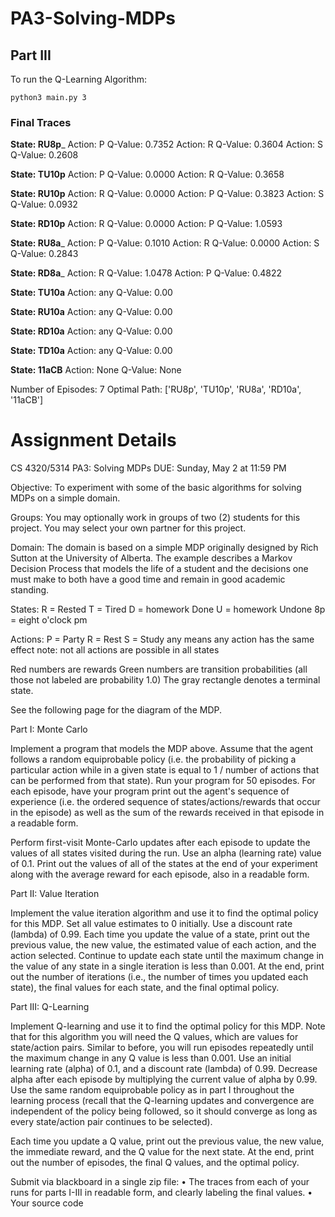 # PA3-Solving-MDPs

## Part III

To run the Q-Learning Algorithm:
```
python3 main.py 3
```

### Final Traces
________State: RU8p_________
Action: P    Q-Value: 0.7352
Action: R    Q-Value: 0.3604
Action: S    Q-Value: 0.2608

________State: TU10p________
Action: P    Q-Value: 0.0000
Action: R    Q-Value: 0.3658

________State: RU10p________
Action: R    Q-Value: 0.0000
Action: P    Q-Value: 0.3823
Action: S    Q-Value: 0.0932

________State: RD10p________
Action: R    Q-Value: 0.0000
Action: P    Q-Value: 1.0593

________State: RU8a_________
Action: P    Q-Value: 0.1010
Action: R    Q-Value: 0.0000
Action: S    Q-Value: 0.2843

________State: RD8a_________
Action: R    Q-Value: 1.0478
Action: P    Q-Value: 0.4822

________State: TU10a________
Action: any    Q-Value: 0.00

________State: RU10a________
Action: any    Q-Value: 0.00

________State: RD10a________
Action: any    Q-Value: 0.00

________State: TD10a________
Action: any    Q-Value: 0.00

________State: 11aCB________
Action: None   Q-Value: None

Number of Episodes: 7
Optimal Path: ['RU8p', 'TU10p', 'RU8a', 'RD10a', '11aCB']

# Assignment Details

CS 4320/5314
PA3: Solving MDPs
DUE: Sunday, May 2 at 11:59 PM

Objective: To experiment with some of the basic algorithms for solving MDPs on a simple domain.  

Groups: You may optionally work in groups of two (2) students for this project. You may select your own partner for this project.

Domain: The domain is based on a simple MDP originally designed by Rich Sutton at the University of Alberta. The example describes a Markov Decision Process that models the life of a student and the decisions one must make to both have a good time and remain in good academic standing.

States:
R = Rested
T = Tired
D = homework Done
U = homework Undone
8p = eight o'clock pm

Actions:
P = Party
R = Rest
S = Study
any means any action has the same effect
note: not all actions are possible in all states

Red numbers are rewards
Green numbers are transition probabilities (all those not labeled are probability 1.0)
The gray rectangle denotes a terminal state.

See the following page for the diagram of the MDP. 
 




Part I: Monte Carlo 

Implement a program that models the MDP above. Assume that the agent follows a random equiprobable policy (i.e. the probability of picking a particular action while in a given state is equal to 1 / number of actions that can be performed from that state).  Run your program for 50 episodes. For each episode, have your program print out the agent's sequence of experience (i.e. the ordered sequence of states/actions/rewards that occur in the episode) as well as the sum of the rewards received in that episode in a readable form.

Perform first-visit Monte-Carlo updates after each episode to update the values of all states visited during the run.  Use an alpha (learning rate) value of 0.1.  Print out the values of all of the states at the end of your experiment along with the average reward for each episode, also in a readable form.

Part II: Value Iteration 

Implement the value iteration algorithm and use it to find the optimal policy for this MDP.  Set all value estimates to 0 initially. Use a discount rate (lambda) of 0.99. Each time you update the value of a state, print out the previous value, the new value, the estimated value of each action, and the action selected. Continue to update each state until the maximum change in the value of any state in a single iteration is less than 0.001.  At the end, print out the number of iterations (i.e., the number of times you updated each state), the final values for each state, and the final optimal policy. 

Part III: Q-Learning

Implement Q-learning and use it to find the optimal policy for this MDP.  Note that for this algorithm you will need the Q values, which are values for state/action pairs. Similar to before, you will run episodes repeatedly until the maximum change in any Q value is less than 0.001.  Use an initial learning rate (alpha) of 0.1, and a discount rate (lambda) of 0.99.  Decrease alpha after each episode by multiplying the current value of alpha by 0.99. Use the same random equiprobable policy as in part I throughout the learning process (recall that the Q-learning updates and convergence are independent of the policy being followed, so it should converge as long as every state/action pair continues to be selected). 

Each time you update a Q value, print out the previous value, the new value, the immediate reward, and the Q value for the next state.  At the end, print out the number of episodes, the final Q values, and the optimal policy.  

Submit via blackboard in a single zip file: 
•	The traces from each of your runs for parts I-III in readable form, and clearly labeling the final values.
•	Your source code 
